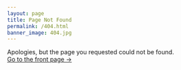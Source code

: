 ```yaml
---
layout: page
title: Page Not Found
permalink: /404.html
banner_image: 404.jpg
---
```


Apologies, but the page you requested could not be found. <br />
<a class="error-link" href="{{ site.baseurl }}/">Go to the front page &rarr;</a>
